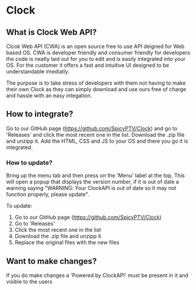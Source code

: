 # Clock

## What is Clock Web API?

Clcok Web API (CWA) is an open source free to use API deigned for Web based OS. CWA is developer friendly and consumer friendly for developers the code is neatly laid out for you to edit and is easily integrated into your OS. For the customer it offers a fast and intuitive UI designed to be understandable imediatly. 

The purpose is to take stress of developers with them not having to make their own Clock as they can simply download and use ours free of charge and hassle with an easy integation.

## How to integrate?

Go to our GitHub page (https://github.com/SpicyPTV/Clock) and go to 'Releases' and click the most recent one in the list. Download the .zip file and unzipp it. Add the HTML, CSS and JS to your OS and there you go it is integrated.

### How to update?

Bring up the menu tab and then press on the 'Menu' label at the top, This will open a popup that displays the version number, if it is out of date a warning saying "WARNING: Your ClockAPI is out of date so it may not function properly, please update". 

To update:

1. Go to our GitHub page (https://github.com/SpicyPTV/Clock)
2. Go to 'Releases'
3. Click the most recent one in the list
4. Download the .zip file and unzipp it
5. Replace the original files with the new files

## Want to make changes?

If you do make changes a 'Powered by ClockAPI' must be present in it and visible to the users
